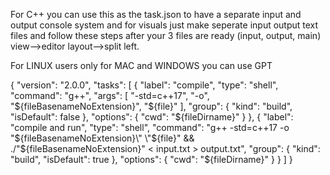 For C++ you can use this as the task.json to have a separate input and output console system and for visuals just make seperate input output text files and follow these steps after your 3 files are ready (input, output, main)
view-->editor layout-->split left.

For LINUX users only for MAC and WINDOWS you can use GPT

{
  "version": "2.0.0",
  "tasks": [
    {
      "label": "compile",
      "type": "shell",
      "command": "g++",
      "args": [
        "-std=c++17",
        "-o",
        "${fileBasenameNoExtension}",
        "${file}"
      ],
      "group": {
        "kind": "build",
        "isDefault": false
      },
      "options": {
        "cwd": "${fileDirname}"
      }
    },
    {
      "label": "compile and run",
      "type": "shell",
      "command": "g++ -std=c++17 -o \"${fileBasenameNoExtension}\" \"${file}\" && ./\"${fileBasenameNoExtension}\" < input.txt > output.txt",
      "group": {
        "kind": "build",
        "isDefault": true
      },
      "options": {
        "cwd": "${fileDirname}"
      }
    }
  ]
}

